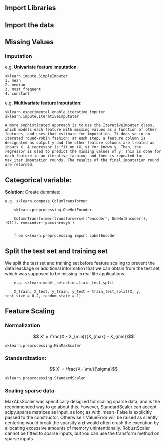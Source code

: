 ## Import Libraries
## Import the data
## Missing Values
### Imputation

e.g. **Univariate feature imputation**:
 
    sklearn.impute.SimpleImputer
    1. mean
    2. median
    3. most_frequent
    4. constant

e.g. **Multivariate feature imputation**:

    sklearn.experimental.enable_iterative_imputer
    sklearn.impute.IterativeImputater
    
    A more sophisticated approach is to use the IterativeImputer class, which models each feature with missing values as a function of other features, and uses that estimate for imputation. It does so in an iterated round-robin fashion: at each step, a feature column is designated as output y and the other feature columns are treated as inputs X. A regressor is fit on (X, y) for known y. Then, the regressor is used to predict the missing values of y. This is done for each feature in an iterative fashion, and then is repeated for max_iter imputation rounds. The results of the final imputation round are returned.

## Categorical variable:

**Solution**: Create dummies:

    e.g. sklearn.compose.ColumTransformer
         
        sklearn.preprocessing.OneHotEncoder

        ColumnTransformer(transformers=[('encoder', OneHotEncoder(), [0])], remainder='passthrough')

        
        from sklearn.preprocessing import LabelEncoder

## Split the test set and training set

We split the test set and training set before feature scaling to prevent the data leackage or additional information that we can obtain from the test set, which was supposed to be missing in real life applications.     


        e.g. sklearn.model_selection.train_test_split

        X_train, X_test, y_train, y_test = train_test_split(X, y, test_size = 0.2, random_state = 1)



## Feature Scaling

### Normalization 

```math
    X' = \frac{X - X_{min}}{X_{max} - X_{min}}
```
    sklearn.preprocessing.MinMaxScaler

### Standardization:

```math
    X' = \frac{X - \mu}{\sigma}
```
    sklearn.preprocessing.StandardScaler

### Scaling sparse data

MaxAbsScaler was specifically designed for scaling sparse data, and is the recommended way to go about this. However, StandardScaler can accept scipy.sparse matrices as input, as long as with_mean=False is explicitly passed to the constructor. Otherwise a ValueError will be raised as silently centering would break the sparsity and would often crash the execution by allocating excessive amounts of memory unintentionally. RobustScaler cannot be fitted to sparse inputs, but you can use the transform method on sparse inputs.


